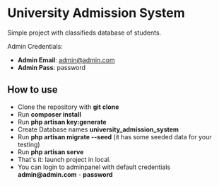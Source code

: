 # University Admission System

Simple project with classifieds database of students.

Admin Credentials:

- __Admin Email__: admin@admin.com
- __Admin Pass__: password


## How to use

- Clone the repository with __git clone__
- Run __composer install__
- Run __php artisan key:generate__
- Create Database names __university_admission_system__
- Run __php artisan migrate --seed__ (it has some seeded data for your testing)
- Run __php artisan serve__
- That's it: launch project in local.  
- You can login to adminpanel with default credentials __admin@admin.com__ - __password__
